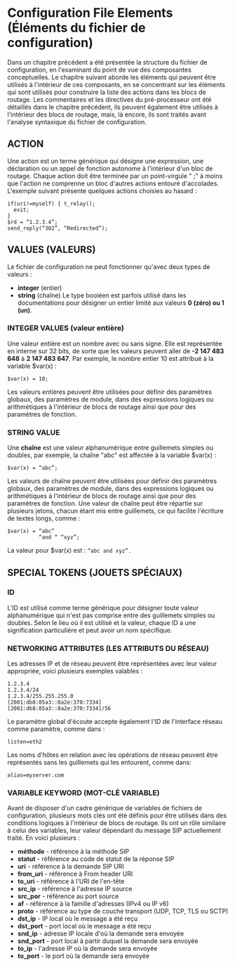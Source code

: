 # Configuration File Elements (Éléments du fichier de configuration)


Dans un chapitre précédent a été présentée la structure du fichier de configuration, en l'examinant du point de vue des composantes conceptuelles. Le chapitre suivant aborde les éléments qui peuvent être utilisés à l'intérieur de ces composants, en se concentrant sur les éléments qui sont utilisés pour construire la liste des actions dans les blocs de routage.
Les commentaires et les directives du pré-processeur ont été détaillés dans le chapitre précédent, ils peuvent également être utilisés à l'intérieur des blocs de routage, mais, là encore, ils sont traités avant l'analyse syntaxique du fichier de configuration.

## ACTION


Une action est un terme générique qui désigne une expression, une déclaration ou un appel de fonction autonome à l'intérieur d'un bloc de routage. Chaque action doit être terminée par un point-virgule " ;" à moins que l'action ne comprenne un bloc d'autres actions entouré d'accolades.
L'exemple suivant présente quelques actions choisies au hasard :

    if(uri!=myself) { t_relay();
      exit; 
    }
    $rd = “1.2.3.4”; 
    send_reply(“302”, “Redirected”);
    
    
## VALUES (VALEURS)


Le fichier de configuration ne peut fonctionner qu'avec deux types de valeurs :
   * **integer** (entier)
   * **string**  (chaîne)
Le type booléen est parfois utilisé dans les documentations pour désigner un entier limité aux valeurs
**0 (zéro) ou 1 (un)**.


### INTEGER VALUES (valeur entière)


Une valeur entière est un nombre avec ou sans signe. Elle est représentée en interne sur 32 bits, de sorte que les valeurs peuvent aller de **-2 147 483 648** à **2 147 483 647**. Par exemple, le nombre entier 10 est attribué à la variable $var(x) :

    $var(x) = 10;
    
    
Les valeurs entières peuvent être utilisées pour définir des paramètres globaux, des paramètres de module, dans des expressions logiques ou arithmétiques à l'intérieur de blocs de routage ainsi que pour des paramètres de fonction.


### STRING VALUE


Une **chaîne** est une valeur alphanumérique entre guillemets simples ou doubles, par exemple, la chaîne "abc" est affectée à la variable $var(x) :

    $var(x) = “abc”;

Les valeurs de chaîne peuvent être utilisées pour définir des paramètres globaux, des paramètres de module, dans des expressions logiques ou arithmétiques à l'intérieur de blocs de routage ainsi que pour des paramètres de fonction.
Une valeur de chaîne peut être répartie sur plusieurs jetons, chacun étant mis entre guillemets, ce qui facilite l'écriture de textes longs, comme :

    $var(x) = “abc”
              “and “ “xyz”;
La valeur pour $var(x) est : `“abc and xyz”.`


## SPECIAL TOKENS (JOUETS SPÉCIAUX)


### ID

L'ID est utilisé comme terme générique pour désigner toute valeur alphanumérique qui n'est pas comprise entre des guillemets simples ou doubles. Selon le lieu où il est utilisé et la valeur, chaque ID a une signification particulière et peut avoir un nom spécifique.



### NETWORKING ATTRIBUTES (LES ATTRIBUTS DU RÉSEAU)


Les adresses IP et de réseau peuvent être représentées avec leur valeur appropriée, voici plusieurs exemples valables :

    1.2.3.4
    1.2.3.4/24
    1.2.3.4/255.255.255.0 
    [2001:db8:85a3::8a2e:370:7334] 
    [2001:db8:85a3::8a2e:370:7334]/56


Le paramètre global d'écoute accepte également l'ID de l'interface réseau comme paramètre, comme dans :

    listen=eth2

Les noms d'hôtes en relation avec les opérations de réseau peuvent être représentés sans les guillemets qui les entourent, comme dans:

    alias=myserver.com

### VARIABLE KEYWORD (MOT-CLÉ VARIABLE)


Avant de disposer d'un cadre générique de variables de fichiers de configuration, plusieurs mots clés ont été définis pour être utilisés dans des conditions logiques à l'intérieur de blocs de routage. Ils ont un rôle similaire à celui des variables, leur valeur dépendant du message SIP actuellement traité.
En voici plusieurs :

* **méthode** - référence à la méthode SIP
* **statut** - référence au code de statut de la réponse SIP
* **uri** - référence à la demande SIP URI
* **from_uri** - référence à From header URI
* **to_uri** - référence à l'URI de l'en-tête
* **src_ip** - référence à l'adresse IP source
* **src_por** - référence au port source
* **af** - référence à la famille d'adresses (IPv4 ou IP v6)
* **proto** - référence au type de couche transport (UDP, TCP, TLS ou SCTP)
* **dst_ip** - IP local où le message a été reçu
* **dst_port** - port local où le message a été reçu
* **snd_ip** - adresse IP locale d'où la demande sera envoyée
* **snd_port** - port local à partir duquel la demande sera envoyée
* **to_ip** - l'adresse IP où la demande sera envoyée
* **to_port** - le port où la demande sera envoyée










